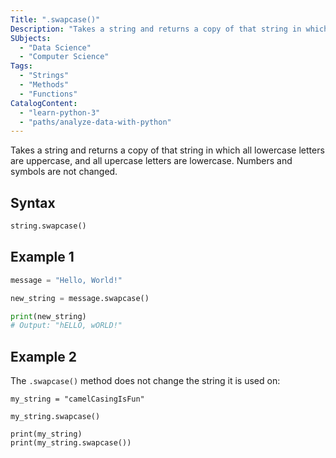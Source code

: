 ```yaml
---
Title: ".swapcase()"
Description: "Takes a string and returns a copy of that string in which all lowercase letters are uppercase, and all upercase letters are lowercase. Numbers and symbols are not changed."
SUbjects:
  - "Data Science"
  - "Computer Science"
Tags: 
  - "Strings"
  - "Methods"
  - "Functions"
CatalogContent: 
  - "learn-python-3"
  - "paths/analyze-data-with-python"
---
```


 

Takes a string and returns a copy of that string in which all lowercase letters are uppercase, and all upercase letters are lowercase. Numbers and symbols are not changed.

## Syntax

```python
string.swapcase()
```

## Example 1

```python
message = "Hello, World!"

new_string = message.swapcase()

print(new_string)
# Output: "hELLO, wORLD!"
```

## Example 2

The `.swapcase()` method does not change the string it is used on:

```codebyte/py
my_string = "camelCasingIsFun"

my_string.swapcase()

print(my_string)
print(my_string.swapcase())
```
